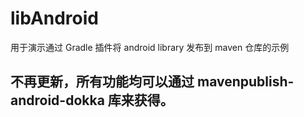 libAndroid
==========
用于演示通过 Gradle 插件将 android library 发布到 maven 仓库的示例

## 不再更新，所有功能均可以通过 mavenpublish-android-dokka 库来获得。